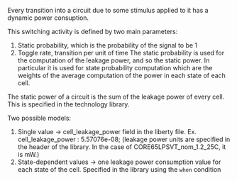 Every transition into a circuit due to some stimulus applied to it has a dynamic power  consuption.

This switching activity is defined by two main parameters:
1. Static probability, which is the probability of the signal to be 1
2. Toggle rate, transition per unit of time
The static probability is used for the computation of the leakage power, and so the static power. In particular it is used for state probability computation which are the weights of the average computation of the power in each state of each cell.

The static power of a circuit is the sum of the leakage power of every cell. This is specified in the technology library.

Two possible models:
1. Single value -> cell_leakage_power field in the liberty file.
	Ex. cell_leakage_power : 5.57076e-08;
	(leakage power units are specified in the header of the library. In the case of CORE65LPSVT_nom_1.2_25C, it is mW.)
2. State-dependent values -> one leakage power consumption value for each state of the cell. Specified in the library using the `when` condition
